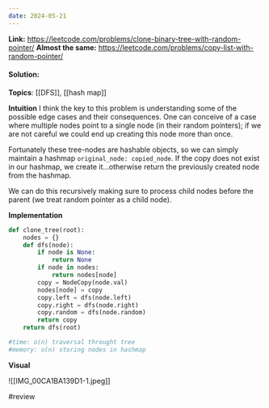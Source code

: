 ```yaml
---
date: 2024-05-21
---
```

**Link:** https://leetcode.com/problems/clone-binary-tree-with-random-pointer/
**Almost the same:** https://leetcode.com/problems/copy-list-with-random-pointer/
#### Solution:

**Topics**: [[DFS]], [[hash map]]

**Intuition**
I think the key to this problem is understanding some of the possible edge cases and their consequences. One can conceive of a case where multiple nodes point to a single node (in their random pointers); if we are not careful we could end up creating this node more than once.  

Fortunately these tree-nodes are hashable objects, so we can simply maintain a hashmap `original_node: copied_node`. If the copy does not exist in our hashmap, we create it...otherwise return the previously created node from the hashmap. 

We can do this recursively making sure to process child nodes before the parent (we treat random pointer as a child node).

**Implementation**
```python
def clone_tree(root):
	nodes = {}
	def dfs(node):
		if node is None:
			return None
		if node in nodes:
			return nodes[node]
		copy = NodeCopy(node.val)
		nodes[node] = copy
		copy.left = dfs(node.left)
		copy.right = dfs(node.right)
		copy.random = dfs(node.random)
		return copy
	return dfs(root)

#time: o(n) traversal throught tree
#memory: o(n) storing nodes in hashmap
```

**Visual** 

![[IMG_00CA1BA139D1-1.jpeg]]


#review 


